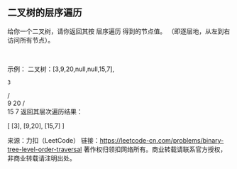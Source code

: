 ## 二叉树的层序遍历
给你一个二叉树，请你返回其按 层序遍历 得到的节点值。 （即逐层地，从左到右访问所有节点）。

 

示例：
二叉树：[3,9,20,null,null,15,7],

    3
   / \
  9  20
    /  \
   15   7
返回其层次遍历结果：

[
  [3],
  [9,20],
  [15,7]
]

来源：力扣（LeetCode）
链接：https://leetcode-cn.com/problems/binary-tree-level-order-traversal
著作权归领扣网络所有。商业转载请联系官方授权，非商业转载请注明出处。

```go

```

